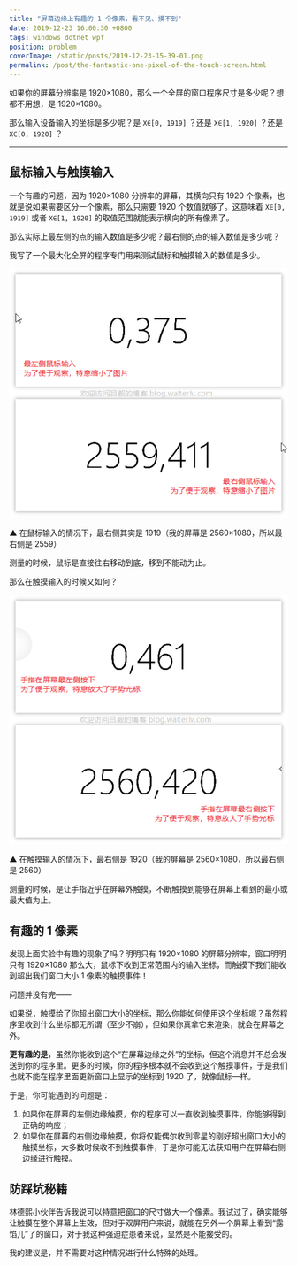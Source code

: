 ```yaml
---
title: "屏幕边缘上有趣的 1 个像素，看不见、摸不到"
date: 2019-12-23 16:00:30 +0800
tags: windows dotnet wpf
position: problem
coverImage: /static/posts/2019-12-23-15-39-01.png
permalink: /post/the-fantastic-one-pixel-of-the-touch-screen.html
---
```


如果你的屏幕分辨率是 1920×1080，那么一个全屏的窗口程序尺寸是多少呢？想都不用想，是 1920×1080。

那么输入设备输入的坐标是多少呢？是 `X∈[0, 1919]` ？还是 `X∈[1, 1920]` ？还是 `X∈[0, 1920]` ？

---

<div id="toc"></div>

## 鼠标输入与触摸输入

一个有趣的问题，因为 1920×1080 分辨率的屏幕，其横向只有 1920 个像素，也就是说如果需要区分一个像素，那么只需要 1920 个数值就够了。这意味着 `X∈[0, 1919]` 或者 `X∈[1, 1920]` 的取值范围就能表示横向的所有像素了。

那么实际上最左侧的点的输入数值是多少呢？最右侧的点的输入数值是多少呢？

我写了一个最大化全屏的程序专门用来测试鼠标和触摸输入的数值是多少。

![鼠标输入](/static/posts/2019-12-23-15-39-01.png)

▲ 在鼠标输入的情况下，最右侧其实是 1919（我的屏幕是 2560×1080，所以最右侧是 2559）

测量的时候，鼠标是直接往右移动到底，移到不能动为止。

那么在触摸输入的时候又如何？

![触摸输入](/static/posts/2019-12-23-15-47-26.png)

▲ 在触摸输入的情况下，最右侧是 1920（我的屏幕是 2560×1080，所以最右侧是 2560）

测量的时候，是让手指近乎在屏幕外触摸，不断触摸到能够在屏幕上看到的最小或最大值为止。

## 有趣的 1 像素

发现上面实验中有趣的现象了吗？明明只有 1920×1080 的屏幕分辨率，窗口明明只有 1920×1080 那么大，鼠标下收到正常范围内的输入坐标，而触摸下我们能收到超出我们窗口大小 1 像素的触摸事件！

问题并没有完——

如果说，触摸给了你超出窗口大小的坐标，那么你能如何使用这个坐标呢？虽然程序里收到什么坐标都无所谓（至少不崩），但如果你真拿它来渲染，就会在屏幕之外。

**更有趣的是**，虽然你能收到这个“在屏幕边缘之外”的坐标，但这个消息并不总会发送到你的程序里。更多的时候，你的程序根本就不会收到这个触摸事件，于是我们也就不能在程序里面更新窗口上显示的坐标到 1920 了，就像鼠标一样。

于是，你可能遇到的问题是：

1. 如果你在屏幕的左侧边缘触摸，你的程序可以一直收到触摸事件，你能够得到正确的响应；
1. 如果你在屏幕的右侧边缘触摸，你将仅能偶尔收到零星的刚好超出窗口大小的触摸坐标，大多数时候收不到触摸事件，于是你可能无法获知用户在屏幕右侧边缘进行触摸。

## 防踩坑秘籍

林德熙小伙伴告诉我说可以特意把窗口的尺寸做大一个像素。我试过了，确实能够让触摸在整个屏幕上生效，但对于双屏用户来说，就能在另外一个屏幕上看到“露馅儿”了的窗口，对于我这种强迫症患者来说，显然是不能接受的。

我的建议是，并不需要对这种情况进行什么特殊的处理。


